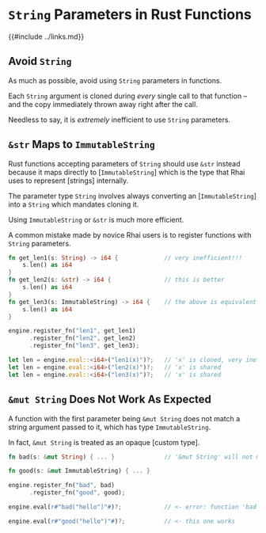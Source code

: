 `String` Parameters in Rust Functions
====================================

{{#include ../links.md}}


Avoid `String`
--------------

As much as possible, avoid using `String` parameters in functions.

Each `String` argument is cloned during _every_ single call to that function &ndash;
and the copy immediately thrown away right after the call.

Needless to say, it is _extremely_ inefficient to use `String` parameters.


`&str` Maps to `ImmutableString`
-------------------------------

Rust functions accepting parameters of `String` should use `&str` instead because it maps directly
to [`ImmutableString`] which is the type that Rhai uses to represent [strings] internally.

The parameter type `String` involves always converting an [`ImmutableString`] into a `String`
which mandates cloning it.

Using `ImmutableString` or `&str` is much more efficient.

A common mistake made by novice Rhai users is to register functions with `String` parameters.

```rust , no_run
fn get_len1(s: String) -> i64 {             // very inefficient!!!
    s.len() as i64
}
fn get_len2(s: &str) -> i64 {               // this is better
    s.len() as i64
}
fn get_len3(s: ImmutableString) -> i64 {    // the above is equivalent to this
    s.len() as i64
}

engine.register_fn("len1", get_len1)
      .register_fn("len2", get_len2)
      .register_fn("len3", get_len3);

let len = engine.eval::<i64>("len1(x)")?;   // 'x' is cloned, very inefficient!
let len = engine.eval::<i64>("len2(x)")?;   // 'x' is shared
let len = engine.eval::<i64>("len3(x)")?;   // 'x' is shared
```


`&mut String` Does Not Work As Expected
--------------------------------------

A function with the first parameter being `&mut String` does not match a string argument passed to it,
which has type `ImmutableString`.

In fact, `&mut String` is treated as an opaque [custom type].

```rust , no_run
fn bad(s: &mut String) { ... }              // '&mut String' will not match string values

fn good(s: &mut ImmutableString) { ... }

engine.register_fn("bad", bad)
      .register_fn("good", good);

engine.eval(r#"bad("hello")"#)?;            // <- error: function 'bad (string)' not found

engine.eval(r#"good("hello")"#)?;           // <- this one works
```
